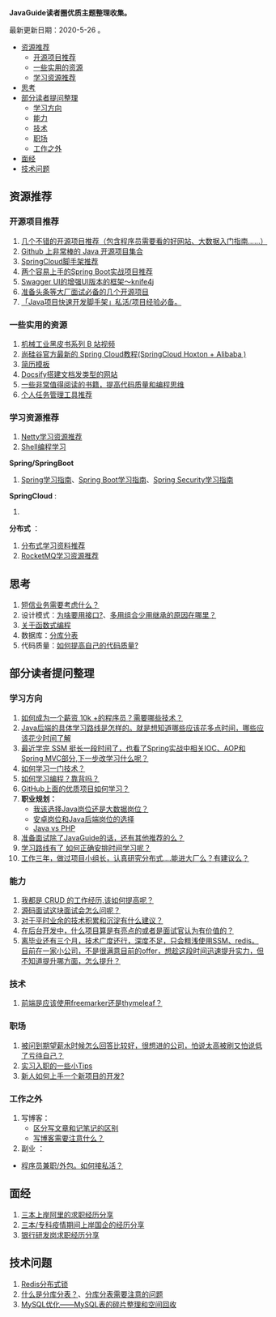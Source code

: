 **JavaGuide读者圈优质主题整理收集。**

最新更新日期：2020-5-26 。

<!-- TOC -->

- [资源推荐](#资源推荐)
  - [开源项目推荐](#开源项目推荐)
  - [一些实用的资源](#一些实用的资源)
  - [学习资源推荐](#学习资源推荐)
- [思考](#思考)
- [部分读者提问整理](#部分读者提问整理)
  - [学习方向](#学习方向)
  - [能力](#能力)
  - [技术](#技术)
  - [职场](#职场)
  - [工作之外](#工作之外)
- [面经](#面经)
- [技术问题](#技术问题)

<!-- /TOC -->

## 资源推荐

### 开源项目推荐

1. [几个不错的开源项目推荐（包含程序员需要看的好网站、大数据入门指南......）](https://t.zsxq.com/2Rz3jei)
2. [Github 上非常棒的 Java 开源项目集合](https://t.zsxq.com/J2ZNVvN)
3. [SpringCloud脚手架推荐](https://t.zsxq.com/jaAqrjM)
4. [两个容易上手的Spring Boot实战项目推荐](https://t.zsxq.com/QFuVBqj)
5. [Swagger UI的增强UI版本的框架～knife4j](https://t.zsxq.com/ey3JAUf)
7. [准备头条等大厂面试必备的几个开源项目](https://t.zsxq.com/2FQzn2J)
8. [「Java项目快速开发脚手架」私活/项目经验必备。](https://t.zsxq.com/ByzZ3jQ)


### 一些实用的资源

1. [机械工业黑皮书系列 B 站视频](https://t.zsxq.com/3zByFia)
2. [尚硅谷官方最新的 Spring Cloud教程(SpringCloud Hoxton + Alibaba )](https://t.zsxq.com/RVZfMBq)
4. [简历模板](https://t.zsxq.com/6yfaAU3)
5. [Docsify搭建文档发类型的网站](https://t.zsxq.com/FYBYjqb)
6. [一些非常值得阅读的书籍，提高代码质量和编程思维](https://t.zsxq.com/rnyv333)
6. [个人任务管理工具推荐](https://t.zsxq.com/B6unUfa)

### 学习资源推荐

1. [Netty学习资源推荐](https://t.zsxq.com/FiYniyv)
2. [Shell编程学习](https://t.zsxq.com/6iIQJIU)

**Spring/SpringBoot**

1. [Spring学习指南](https://t.zsxq.com/AyNrfIm)、[Spring Boot学习指南](https://t.zsxq.com/3fuR72f)、[Spring Security学习指南](https://t.zsxq.com/VJAmU3N)

**SpringCloud** :

1. 

**分布式** ：

1. [分布式学习资料推荐](https://t.zsxq.com/IImMV3f)
2. [RocketMQ学习资源推荐](https://t.zsxq.com/ufQNZzV)

## 思考

1. [短信业务需要考虑什么？](https://t.zsxq.com/ma66ImE)
2. 设计模式：[为啥要用接口?](https://t.zsxq.com/nqFmQ3v)、[多用组合少用继承的原因在哪里？](https://t.zsxq.com/FMRjaqF)
3. [关于函数式编程](https://t.zsxq.com/y7mmIAQ)
4. 数据库：[分库分表](https://t.zsxq.com/IY7q3vN)
5. 代码质量：[如何提高自己的代码质量?](https://t.zsxq.com/emyBmMr)

## 部分读者提问整理

### 学习方向

1.  [如何成为一个薪资 10k +的程序员？需要哪些技术？](https://t.zsxq.com/r37QJeE)
2.  [Java后端的具体学习路线是怎样的。就是想知道哪些应该花多点时间，哪些应该花少时间了解](https://t.zsxq.com/EyfqrZN)
3.  [最近学完 SSM 挺长一段时间了，也看了Spring实战中相关IOC、AOP和Spring MVC部分,下一步改学习什么呢？](https://t.zsxq.com/YJiqvbY)
4.  [如何学习一门技术？](https://t.zsxq.com/j6YRzvF)
5.  [如何学习编程？靠背吗？](https://t.zsxq.com/iIemM3F)
6.  [GitHub上面的优质项目如何学习？](https://t.zsxq.com/eEEAEyB)
7.  **职业规划：**
    - [我该选择Java岗位还是大数据岗位？](https://articles.zsxq.com/id_wto1iwd5g72o.html)
    - [安卓岗位和Java后端岗位的选择](https://t.zsxq.com/QjiY7aA)
    - [Java vs  PHP](https://t.zsxq.com/3nyr7ma)
8.  [准备面试除了JavaGuide的话，还有其他推荐的么？](https://t.zsxq.com/vfmiIi6)
9.  [学习路线有了 如何正确安排时间学习呢？](https://t.zsxq.com/VVJmmm6)
10.  [工作三年，做过项目小组长，认真研究分布式....能进大厂么？有建议么？](https://wx.zsxq.com/dweb2/index/group/init)

### 能力

1. [我都是 CRUD 的工作经历,该如何提高呢？](https://t.zsxq.com/r37QJeE)
2. [源码面试这块面试会怎么问呢？](https://t.zsxq.com/m66yJiy)
3. [对于平时业余的技术积累和沉淀有什么建议？](https://t.zsxq.com/MR3FEAQ)
4. [在后台开发中，什么项目算是有亮点的或者是面试官认为有价值的？](https://t.zsxq.com/z72NByF)
5. [离毕业还有三个月，技术广度还行，深度不足，只会粗浅使用SSM、redis。目前在一家小公司，不是很满意目前的offer，想趁这段时间迅速提升实力，但不知道提升哪方面，怎么提升？](https://t.zsxq.com/rnMnmqv)

### 技术

1. [前端是应该使用freemarker还是thymeleaf？](https://t.zsxq.com/vfmiIi6)

### 职场

1. [被问到期望薪水时候怎么回答比较好，很想进的公司，怕说太高被刷又怕说低了亏待自己？](https://wx.zsxq.com/dweb2/index/group/init)
2. [实习入职的一些小Tips](https://t.zsxq.com/BEEQ3rZ)
3. [新人如何上手一个新项目的开发?](https://wx.zsxq.com/dweb2/index/group)

### 工作之外

1. 写博客：
   - [区分写文章和记笔记的区别](https://t.zsxq.com/FeqVNrB)
   - [写博客需要注意什么？](https://t.zsxq.com/zvByfUz)
2. 副业  ：
  - [程序员兼职/外包。如何接私活？](https://t.zsxq.com/eqvVrZ7)

## 面经

1. [三本上岸阿里的求职经历分享](https://t.zsxq.com/2vnA6QB)
2. [三本/专科疫情期间上岸国企的经历分享](https://t.zsxq.com/zbubyVV)
3. [银行研发岗求职经历分享](https://t.zsxq.com/VVJEeaU)

## 技术问题

1. [Redis分布式锁](https://t.zsxq.com/6IaEimY)
2. [什么是分库分表？](https://t.zsxq.com/3FQN7q7)、[分库分表需要注意的问题](https://t.zsxq.com/IY7q3vN)
3. [MySQL优化——MySQL表的碎片整理和空间回收](https://t.zsxq.com/2NBY7AI) 




